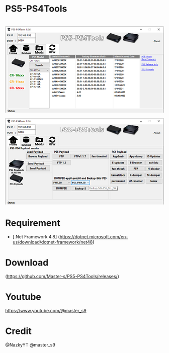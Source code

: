 # PS5-PS4Tools
# 


![image](https://github.com/Master-s/PS5-PS4Tools/blob/main/PS5-PS4Toolsv1.0.6_.png)


![image](https://github.com/Master-s/PS5-PS4Tools/blob/main/PS5-PS4Toolsv1.0.6.png)


# Requirement
- [.Net Framework 4.8]
(https://dotnet.microsoft.com/en-us/download/dotnet-framework/net48)


# Download
(https://github.com/Master-s/PS5-PS4Tools/releases/)

# Youtube
https://www.youtube.com/@master_s9


# Credit
@NazkyYT
@master_s9
